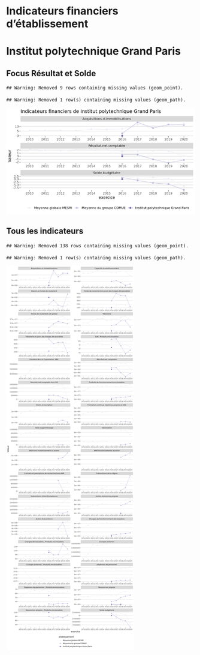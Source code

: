 Indicateurs financiers d’établissement
================

# Institut polytechnique Grand Paris

## Focus Résultat et Solde

    ## Warning: Removed 9 rows containing missing values (geom_point).

    ## Warning: Removed 1 row(s) containing missing values (geom_path).

![](institut_polytechnique_grand_paris_files/figure-gfm/etab.focus-1.png)<!-- -->

## Tous les indicateurs

    ## Warning: Removed 138 rows containing missing values (geom_point).

    ## Warning: Removed 1 row(s) containing missing values (geom_path).

![](institut_polytechnique_grand_paris_files/figure-gfm/etab-1.png)<!-- -->
